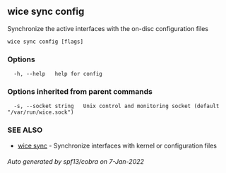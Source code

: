## wice sync config

Synchronize the active interfaces with the on-disc configuration files

```
wice sync config [flags]
```

### Options

```
  -h, --help   help for config
```

### Options inherited from parent commands

```
  -s, --socket string   Unix control and monitoring socket (default "/var/run/wice.sock")
```

### SEE ALSO

* [wice sync](wice_sync.md)	 - Synchronize interfaces with kernel or configuration files

###### Auto generated by spf13/cobra on 7-Jan-2022
